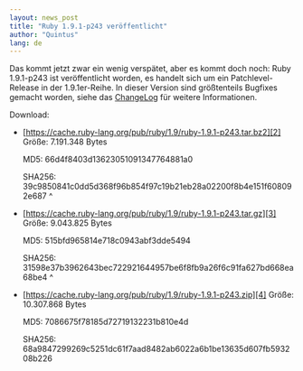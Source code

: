```yaml
---
layout: news_post
title: "Ruby 1.9.1-p243 veröffentlicht"
author: "Quintus"
lang: de
---
```


Das kommt jetzt zwar ein wenig verspätet, aber es kommt doch noch: Ruby
1.9.1-p243 ist veröffentlicht worden, es handelt sich um ein
Patchlevel-Release in der 1.9.1er-Reihe. In dieser Version sind
größtenteils Bugfixes gemacht worden, siehe das [ChangeLog][1] für
weitere Informationen.

Download:

* [https://cache.ruby-lang.org/pub/ruby/1.9/ruby-1.9.1-p243.tar.bz2][2]
  Größe: 7.191.348 Bytes

  MD5: 66d4f8403d13623051091347764881a0

  SHA256: 39c9850841c0dd5d368f96b854f97c19b21eb28a02200f8b4e151f608092e687
^

* [https://cache.ruby-lang.org/pub/ruby/1.9/ruby-1.9.1-p243.tar.gz][3]
  Größe: 9.043.825 Bytes

  MD5: 515bfd965814e718c0943abf3dde5494

  SHA256: 31598e37b3962643bec722921644957be6f8fb9a26f6c91fa627bd668ea68be4
^

* [https://cache.ruby-lang.org/pub/ruby/1.9/ruby-1.9.1-p243.zip][4]
  Größe: 10.307.868 Bytes

  MD5: 7086675f78185d72719132231b810e4d

  SHA256: 68a9847299269c5251dc61f7aad8482ab6022a6b1be13635d607fb593208b226



[1]: https://svn.ruby-lang.org/repos/ruby/branches/ruby_1_9_1/ChangeLog
[2]: https://cache.ruby-lang.org/pub/ruby/1.9/ruby-1.9.1-p243.tar.bz2
[3]: https://cache.ruby-lang.org/pub/ruby/1.9/ruby-1.9.1-p243.tar.gz
[4]: https://cache.ruby-lang.org/pub/ruby/1.9/ruby-1.9.1-p243.zip
